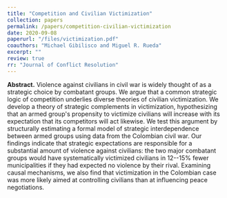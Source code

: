 ```yaml
---
title: "Competition and Civilian Victimization"
collection: papers
permalink: /papers/competition-civilian-victimization
date: 2020-09-08
paperurl: "/files/victimization.pdf"
coauthors: "Michael Gibilisco and Miguel R. Rueda"
excerpt: ""
review: true
rr: "Journal of Conflict Resolution"
---
```


**Abstract.**
Violence against civilians in civil war is widely thought of as a strategic choice by combatant groups.
We argue that a common strategic logic of competition underlies diverse theories of civilian victimization.
We develop a theory of strategic complements in victimization, hypothesizing that an armed group's propensity to victimize civilians will increase with its expectation that its competitors will act likewise.
We test this argument by structurally estimating a formal model of strategic interdependence between armed groups  using data from the Colombian civil war.
Our findings indicate that strategic expectations are responsible for a substantial amount of violence against civilians: the two major combatant groups would have systematically victimized civilians in 12--15% fewer municipalities if they had expected no violence by their rival.
Examining causal mechanisms, we also find that victimization in the Colombian case was more likely aimed at controlling civilians than at influencing peace negotiations. 


